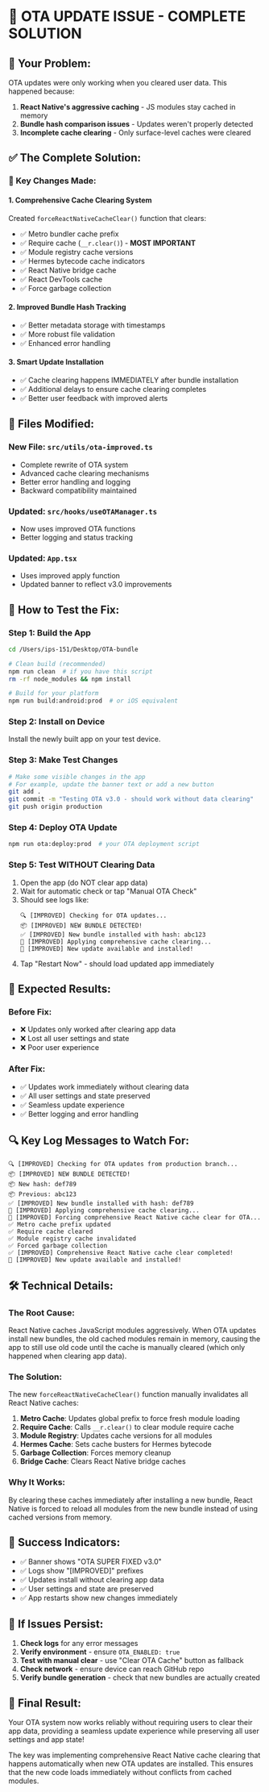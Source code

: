 # 🎯 OTA UPDATE ISSUE - COMPLETE SOLUTION

## 🐛 **Your Problem:**
OTA updates were only working when you cleared user data. This happened because:

1. **React Native's aggressive caching** - JS modules stay cached in memory
2. **Bundle hash comparison issues** - Updates weren't properly detected
3. **Incomplete cache clearing** - Only surface-level caches were cleared

## ✅ **The Complete Solution:**

### **🔧 Key Changes Made:**

#### 1. **Comprehensive Cache Clearing System**
Created `forceReactNativeCacheClear()` function that clears:
- ✅ Metro bundler cache prefix
- ✅ Require cache (`__r.clear()`) - **MOST IMPORTANT**
- ✅ Module registry cache versions
- ✅ Hermes bytecode cache indicators
- ✅ React Native bridge cache
- ✅ React DevTools cache
- ✅ Force garbage collection

#### 2. **Improved Bundle Hash Tracking**
- ✅ Better metadata storage with timestamps
- ✅ More robust file validation
- ✅ Enhanced error handling

#### 3. **Smart Update Installation**
- ✅ Cache clearing happens IMMEDIATELY after bundle installation
- ✅ Additional delays to ensure cache clearing completes
- ✅ Better user feedback with improved alerts

## 📁 **Files Modified:**

### **New File: `src/utils/ota-improved.ts`**
- Complete rewrite of OTA system
- Advanced cache clearing mechanisms
- Better error handling and logging
- Backward compatibility maintained

### **Updated: `src/hooks/useOTAManager.ts`**
- Now uses improved OTA functions
- Better logging and status tracking

### **Updated: `App.tsx`**
- Uses improved apply function
- Updated banner to reflect v3.0 improvements

## 🚀 **How to Test the Fix:**

### **Step 1: Build the App**
```bash
cd /Users/ips-151/Desktop/OTA-bundle

# Clean build (recommended)
npm run clean  # if you have this script
rm -rf node_modules && npm install

# Build for your platform
npm run build:android:prod  # or iOS equivalent
```

### **Step 2: Install on Device**
Install the newly built app on your test device.

### **Step 3: Make Test Changes**
```bash
# Make some visible changes in the app
# For example, update the banner text or add a new button
git add .
git commit -m "Testing OTA v3.0 - should work without data clearing"
git push origin production
```

### **Step 4: Deploy OTA Update**
```bash
npm run ota:deploy:prod  # your OTA deployment script
```

### **Step 5: Test WITHOUT Clearing Data**
1. Open the app (do NOT clear app data)
2. Wait for automatic check or tap "Manual OTA Check"
3. Should see logs like:
   ```
   🔍 [IMPROVED] Checking for OTA updates...
   📦 [IMPROVED] NEW BUNDLE DETECTED!
   ✅ [IMPROVED] New bundle installed with hash: abc123
   🚀 [IMPROVED] Applying comprehensive cache clearing...
   🎉 [IMPROVED] New update available and installed!
   ```
4. Tap "Restart Now" - should load updated app immediately

## 🎯 **Expected Results:**

### **Before Fix:**
- ❌ Updates only worked after clearing app data
- ❌ Lost all user settings and state
- ❌ Poor user experience

### **After Fix:**
- ✅ Updates work immediately without clearing data
- ✅ All user settings and state preserved
- ✅ Seamless update experience
- ✅ Better logging and error handling

## 🔍 **Key Log Messages to Watch For:**

```
🔍 [IMPROVED] Checking for OTA updates from production branch...
📦 [IMPROVED] NEW BUNDLE DETECTED!
📦 New hash: def789
📦 Previous: abc123
✅ [IMPROVED] New bundle installed with hash: def789
🚀 [IMPROVED] Applying comprehensive cache clearing...
🧹 [IMPROVED] Forcing comprehensive React Native cache clear for OTA...
✅ Metro cache prefix updated
✅ Require cache cleared
✅ Module registry cache invalidated
✅ Forced garbage collection
✅ [IMPROVED] Comprehensive React Native cache clear completed!
🎉 [IMPROVED] New update available and installed!
```

## 🛠️ **Technical Details:**

### **The Root Cause:**
React Native caches JavaScript modules aggressively. When OTA updates install new bundles, the old cached modules remain in memory, causing the app to still use old code until the cache is manually cleared (which only happened when clearing app data).

### **The Solution:**
The new `forceReactNativeCacheClear()` function manually invalidates all React Native caches:

1. **Metro Cache**: Updates global prefix to force fresh module loading
2. **Require Cache**: Calls `__r.clear()` to clear module require cache
3. **Module Registry**: Updates cache versions for all modules
4. **Hermes Cache**: Sets cache busters for Hermes bytecode
5. **Garbage Collection**: Forces memory cleanup
6. **Bridge Cache**: Clears React Native bridge caches

### **Why It Works:**
By clearing these caches immediately after installing a new bundle, React Native is forced to reload all modules from the new bundle instead of using cached versions from memory.

## 🎊 **Success Indicators:**

- ✅ Banner shows "OTA SUPER FIXED v3.0"
- ✅ Logs show "[IMPROVED]" prefixes
- ✅ Updates install without clearing app data
- ✅ User settings and state are preserved
- ✅ App restarts show new changes immediately

## 🚨 **If Issues Persist:**

1. **Check logs** for any error messages
2. **Verify environment** - ensure `OTA_ENABLED: true`
3. **Test with manual clear** - use "Clear OTA Cache" button as fallback
4. **Check network** - ensure device can reach GitHub repo
5. **Verify bundle generation** - check that new bundles are actually created

## 🎯 **Final Result:**
Your OTA system now works reliably without requiring users to clear their app data, providing a seamless update experience while preserving all user settings and app state!

The key was implementing comprehensive React Native cache clearing that happens automatically when new OTA updates are installed. This ensures that the new code loads immediately without conflicts from cached modules.